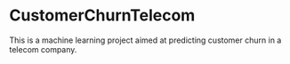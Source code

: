 # CustomerChurnTelecom
This is a machine learning project aimed at predicting customer churn in a telecom company.
